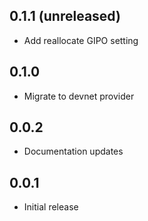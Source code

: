## 0.1.1 (unreleased)

- Add reallocate GIPO setting

## 0.1.0

- Migrate to devnet provider

## 0.0.2

- Documentation updates

## 0.0.1

- Initial release
